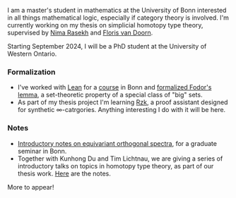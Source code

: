 I am a master's student in mathematics at the University of Bonn interested in all things mathematical logic, especially if category theory is involved. I'm currently working on my thesis on simplicial homotopy type theory, supervised by [Nima Rasekh](https://guests.mpim-bonn.mpg.de/rasekh/) and [Floris van Doorn](http://florisvandoorn.com/).

Starting September 2024, I will be a PhD student at the University of Western Ontario.

### Formalization 
* I've worked with [Lean](http://lean-lang.org) for a [course](https://github.com/fpvandoorn/LeanCourse23/) in Bonn and [formalized Fodor's lemma](https://github.com/thchatzidiamantis/LeanCourse23/tree/master/LeanCourse/Project), a set-theoretic property of a special class of "big" sets.
* As part of my thesis project I'm learning [Rzk](https://rzk-lang.github.io/rzk/en/v0.7.4/), a proof assistant designed for synthetic ∞-catrgories. Anything interesting I do with it will be here.

### Notes
* [Introductory notes on equivariant orthogonal spectra](https://github.com/thchatzidiamantis/Notes/blob/main/equivariant/equivariant.pdf), for a graduate seminar in Bonn.
* Together with Kunhong Du and Tim Lichtnau, we are giving a series of introductory talks on topics in homotopy type theory, as part of our thesis work. [Here](https://github.com/thchatzidiamantis/BonnHoTTSeminar) are the notes.

More to appear!
